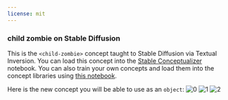 ```yaml
---
license: mit
---
```

### child zombie on Stable Diffusion
This is the `<child-zombie>` concept taught to Stable Diffusion via Textual Inversion. You can load this concept into the [Stable Conceptualizer](https://colab.research.google.com/github/huggingface/notebooks/blob/main/diffusers/stable_conceptualizer_inference.ipynb) notebook. You can also train your own concepts and load them into the concept libraries using [this notebook](https://colab.research.google.com/github/huggingface/notebooks/blob/main/diffusers/sd_textual_inversion_training.ipynb).

Here is the new concept you will be able to use as an `object`:
![<child-zombie> 0](https://huggingface.co/sd-concepts-library/child-zombie/resolve/main/concept_images/1.jpeg)
![<child-zombie> 1](https://huggingface.co/sd-concepts-library/child-zombie/resolve/main/concept_images/2.jpeg)
![<child-zombie> 2](https://huggingface.co/sd-concepts-library/child-zombie/resolve/main/concept_images/0.jpeg)

